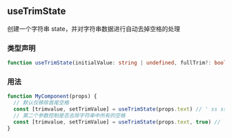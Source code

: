 ## useTrimState

创建一个字符串 state，并对字符串数据进行自动去掉空格的处理

### 类型声明

```typescript
function useTrimState(initialValue: string | undefined, fullTrim?: boolean): [string, setTrimState]
```

### 用法

```javascript
function MyComponent(props) {
  // 默认仅移除首尾空格
  const [trimvalue, setTrimValue] = useTrimState(props.text) // ' ss ss ' => 'ss sss'
  // 第二个参数控制是否去除字符串中所有的空格
  const [trimvalue, setTrimValue] = useTrimState(props.text, true) // ' ss ss ' => 'sssss'
}
```
